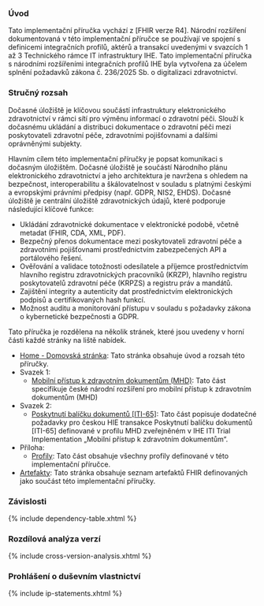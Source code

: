 ### Úvod 
Tato implementační příručka vychází z [FHIR verze R4]. Národní rozšíření dokumentovaná v této implementační příručce se používají ve spojení s definicemi integračních profilů, aktérů a transakcí uvedenými v svazcích 1 až 3 Technického rámce IT infrastruktury IHE.
Tato implementační příručka s národními rozšířeními integračních profilů IHE byla vytvořena za účelem splnění požadavků zákona č. 236/2025 Sb. o digitalizaci zdravotnictví. 

### Stručný rozsah
Dočasné úložiště je klíčovou součástí infrastruktury elektronického zdravotnictví v rámci sítí pro výměnu informací o zdravotní péči. Slouží k dočasnému ukládání a distribuci dokumentace o zdravotní péči mezi poskytovateli zdravotní péče, zdravotními pojišťovnami a dalšími oprávněnými subjekty.

Hlavním cílem této implementační příručky je popsat komunikaci s dočasným úložištěm. Dočasné úložiště je součástí Národního plánu elektronického zdravotnictví a jeho architektura je navržena s ohledem na bezpečnost, interoperabilitu a škálovatelnost v souladu s platnými českými a evropskými právními předpisy (např. GDPR, NIS2, EHDS).
Dočasné úložiště je centrální úložiště zdravotnických údajů, které podporuje následující klíčové funkce:
- Ukládání zdravotnické dokumentace v elektronické podobě, včetně metadat (FHIR, CDA, XML, PDF).
- Bezpečný přenos dokumentace mezi poskytovateli zdravotní péče a zdravotními pojišťovnami prostřednictvím zabezpečených API a portálového řešení.
- Ověřování a validace totožnosti odesílatele a příjemce prostřednictvím hlavního registru zdravotnických pracovníků (KRZP), hlavního registru poskytovatelů zdravotní péče (KRPZS) a registru práv a mandátů.
- Zajištění integrity a autenticity dat prostřednictvím elektronických podpisů a certifikovaných hash funkcí.
- Možnost auditu a monitorování přístupu v souladu s požadavky zákona o kybernetické bezpečnosti a GDPR.

Tato příručka je rozdělena na několik stránek, které jsou uvedeny v horní části každé stránky na liště nabídek.

- [Home - Domovská stránka](index.html): Tato stránka obsahuje úvod a rozsah této příručky.
- Svazek 1:
  - [Mobilní přístup k zdravotním dokumentům (MHD)](mhd.html): Tato část specifikuje české národní rozšíření pro mobilní přístup k zdravotním dokumentům (MHD) 
- Svazek 2:
  - [Poskytnutí balíčku dokumentů [ITI-65]](iti-65.html): Tato část popisuje dodatečné požadavky pro českou HIE transakce Poskytnutí balíčku dokumentů [ITI-65] definované v profilu MHD zveřejněném v IHE ITI Trial Implementation „Mobilní přístup k zdravotním dokumentům“.
- Příloha:
  - [Profily](profiles.html): Tato část obsahuje všechny profily definované v této implementační příručce.
- [Artefakty](artifacts.html): Tato stránka obsahuje seznam artefaktů FHIR definovaných jako součást této implementační příručky.

### Závislosti

{% include dependency-table.xhtml %}

### Rozdílová analýza verzí

{% include cross-version-analysis.xhtml %}

### Prohlášení o duševním vlastnictví

{% include ip-statements.xhtml %}

